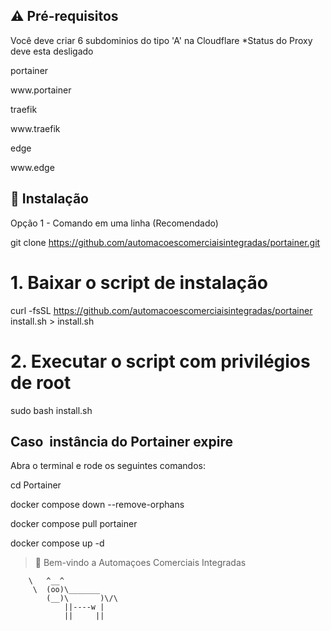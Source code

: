 
## ⚠️ Pré-requisitos

Você deve criar 6 subdominios do tipo 'A' na Cloudflare
*Status do Proxy deve esta desligado

<p>portainer</p>
<p>www.portainer</p>
<p>traefik</p>
<p>www.traefik</p>
<p>edge</p>
<p>www.edge</p>



## 💽 Instalação

Opção 1 - Comando em uma linha (Recomendado)

git clone https://github.com/automacoescomerciaisintegradas/portainer.git

# 1. Baixar o script de instalação

curl -fsSL https://github.com/automacoescomerciaisintegradas/portainer install.sh > install.sh

# 2. Executar o script com privilégios de root
sudo bash install.sh

## Caso  instância do Portainer expire

Abra o terminal e rode os seguintes comandos:

<p>cd Portainer

<p>docker compose down --remove-orphans
<p>docker compose pull portainer
<p>docker compose up -d

> 🚀 Bem-vindo a Automaçoes Comerciais Integradas


        \   ^__^
         \  (oo)\_______
            (__)\       )\/\
                ||----w |
                ||     ||



